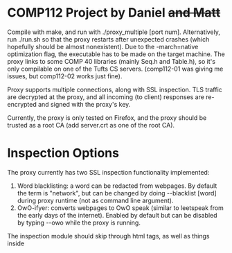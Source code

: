 # COMP112 Project by Daniel ~~and Matt~~ #
 
 Compile with make, and run with ./proxy_multiple [port num]. Alternatively, run ./run.sh so that the proxy restarts after unexpected crashes (which hopefully should be almost nonexistent).
 Due to the -march=native optimization flag, the executable has to be made on the target machine. The proxy links to some COMP 40 libraries (mainly Seq.h and Table.h), so it's only compilable on one of the Tufts CS servers. (comp112-01 was giving me issues, but comp112-02 works just fine).
 
 
 Proxy supports multiple connections, along with SSL inspection. TLS traffic are decrypted at the proxy, and all incoming (to client) responses are re-encrypted and signed with the proxy's key.
 
 Currently, the proxy is only tested on Firefox, and the proxy should be trusted as a root CA (add server.crt as one of the root CA). 
 
 # Inspection Options #
 The proxy currently has two SSL inspection functionality implemented:
 1. Word blacklisting: a word can be redacted from webpages. By default the term is "network", but can be changed by doing --blacklist [word] during proxy runtime (not as command line argument).
 2. OwO-ifyer: converts webpages to OwO speak (similar to leetspeak from the early days of the internet). Enabled by default but can be disabled by typing --owo while the proxy is running.
 
The inspection module should skip through html tags, as well as things inside <script> and <style>, but this hasn't been tested thoroughly (Wikipedia works fine though).
